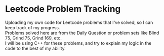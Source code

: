 # Leetcode Problem Tracking

Uploading my own code for Leetcode problems that I've solved, so I can keep track of my progress.  
Problems solved here are from the Daily Question or problem sets like Blind 75, Grind 75, Grind 169, etc.  
I will be using C++ for these problems, and try to explain my logic in the code to the best of my ability.  
